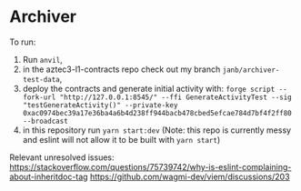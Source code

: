 # Archiver
To run:
1. Run `anvil`,
2. in the aztec3-l1-contracts repo check out my branch `janb/archiver-test-data`,
3. deploy the contracts and generate initial activity with: `forge script --fork-url "http://127.0.0.1:8545/" --ffi GenerateActivityTest --sig "testGenerateActivity()" --private-key 0xac0974bec39a17e36ba4a6b4d238ff944bacb478cbed5efcae784d7bf4f2ff80 --broadcast`
4. in this repository run `yarn start:dev` (Note: this repo is currently messy and eslint will not allow it to be built with `yarn start`)

Relevant unresolved issues:
https://stackoverflow.com/questions/75739742/why-is-eslint-complaining-about-inheritdoc-tag
https://github.com/wagmi-dev/viem/discussions/203
